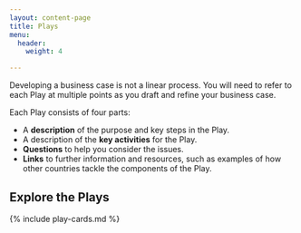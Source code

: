 ```yaml
---
layout: content-page
title: Plays
menu:
  header:
    weight: 4

---
```

<p>Developing a business case is not a linear process. You will need to refer to each Play at multiple points as you draft and refine your business case.</p>
<p>Each Play consists of four parts:</p>
<ul>
<li>A <strong>description</strong> of the purpose and key steps in the Play.</li>
<li>A description of the <strong>key activities</strong> for the Play.</li>
<li><strong>Questions</strong> to help you consider the issues.</li>
<li><strong>Links</strong> to further information and resources, such as examples of how other countries tackle the components of the Play.</li>
</ul>
<h2>Explore the Plays</h2>

{% include play-cards.md %}